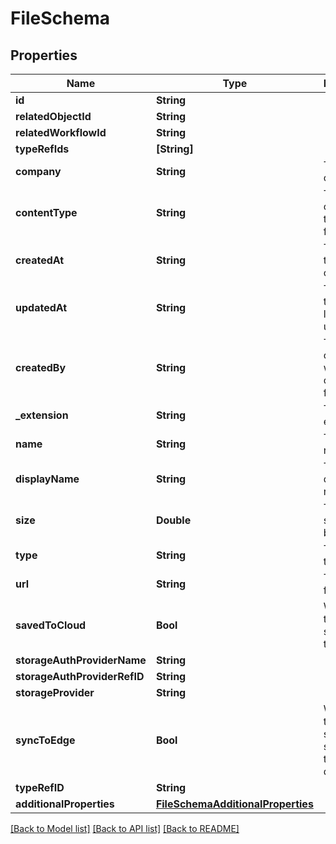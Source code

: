 # FileSchema

## Properties
Name | Type | Description | Notes
------------ | ------------- | ------------- | -------------
**id** | **String** |  | 
**relatedObjectId** | **String** |  | [optional] 
**relatedWorkflowId** | **String** |  | [optional] 
**typeRefIds** | **[String]** |  | [optional] 
**company** | **String** | The company ID | 
**contentType** | **String** | The content type of the file | 
**createdAt** | **String** | The date the file was created | 
**updatedAt** | **String** | The date the file was last updated | [optional] 
**createdBy** | **String** | The user ID of the user who created the file | 
**_extension** | **String** | The file extension | 
**name** | **String** | The file name | 
**displayName** | **String** | The file display name | 
**size** | **Double** | The file size in bytes | 
**type** | **String** | The file type | 
**url** | **String** | The stored file path | 
**savedToCloud** | **Bool** | Whether the file is saved to the cloud | 
**storageAuthProviderName** | **String** |  | 
**storageAuthProviderRefID** | **String** |  | [optional] 
**storageProvider** | **String** |  | 
**syncToEdge** | **Bool** | Whether the file should be synced to the edge device | 
**typeRefID** | **String** |  | [optional] 
**additionalProperties** | [**FileSchemaAdditionalProperties**](FileSchemaAdditionalProperties.md) |  | [optional] 

[[Back to Model list]](../README.md#documentation-for-models) [[Back to API list]](../README.md#documentation-for-api-endpoints) [[Back to README]](../README.md)


